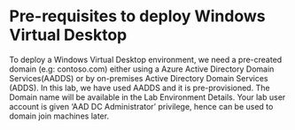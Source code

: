 # Pre-requisites to deploy Windows Virtual Desktop

To deploy a Windows Virtual Desktop environment, we need a pre-created domain (e.g: contoso.com) either using a Azure Active Directory Domain Services(AADDS) or by on-premises Active Directory Domain Services (ADDS). In this lab, we have used AADDS and it is pre-provisioned. The Domain name will be available in the Lab Environment Details. Your lab user account is given ‘AAD DC Administrator’ privilege, hence can be used to domain join machines later. 
